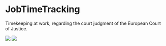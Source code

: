 # JobTimeTracking
Timekeeping at work, regarding the court judgment of the European Court of Justice.

<img src="https://image.prntscr.com/image/am4pn7qARESMg6moEnaaNA.jpg" />  

<img src="https://image.prntscr.com/image/q4yutEIySbaGnAYzkg_bMw.jpg" />  
